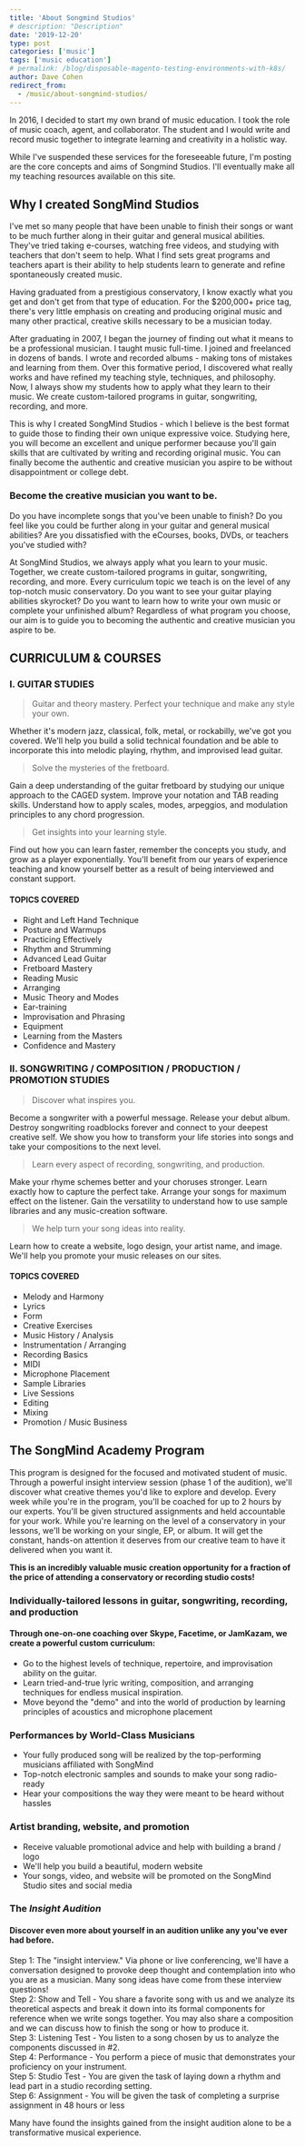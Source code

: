 ```yaml
---
title: 'About Songmind Studios'
# description: "Description"
date: '2019-12-20'
type: post
categories: ['music']
tags: ['music education']
# permalink: /blog/disposable-magento-testing-environments-with-k8s/
author: Dave Cohen
redirect_from:
  - /music/about-songmind-studios/
---
```


In 2016, I decided to start my own brand of music education. I took the role of music coach, agent, and collaborator. The student and I would write and record music together to integrate learning and creativity in a holistic way.

While I've suspended these services for the foreseeable future, I'm posting are the core concepts and aims of Songmind Studios. I'll eventually make all my teaching resources available on this site.

## Why I created SongMind Studios

I've met so many people that have been unable to finish their songs or want to be much further along in their guitar and general musical abilities. They've tried taking e-courses, watching free videos, and studying with teachers that don't seem to help. What I find sets great programs and teachers apart is their ability to help students learn to generate and refine spontaneously created music.

Having graduated from a prestigious conservatory, I know exactly what you get and don't get from that type of education. For the \$200,000+ price tag, there's very little emphasis on creating and producing original music and many other practical, creative skills necessary to be a musician today.

After graduating in 2007, I began the journey of finding out what it means to be a professional musician. I taught music full-time. I joined and freelanced in dozens of bands. I wrote and recorded albums - making tons of mistakes and learning from them. Over this formative period, I discovered what really works and have refined my teaching style, techniques, and philosophy. Now, I always show my students how to apply what they learn to their music. We create custom-tailored programs in guitar, songwriting, recording, and more.

This is why I created SongMind Studios - which I believe is the best format to guide those to finding their own unique expressive voice. Studying here, you will become an excellent and unique performer because you'll gain skills that are cultivated by writing and recording original music. You can finally become the authentic and creative musician you aspire to be without disappointment or college debt.

### Become the creative musician you want to be.

Do you have incomplete songs that you've been unable to finish? Do you feel like you could be further along in your guitar and general musical abilities? Are you dissatisfied with the eCourses, books, DVDs, or teachers you've studied with?

At SongMind Studios, we always apply what you learn to your music. Together, we create custom-tailored programs in guitar, songwriting, recording, and more. Every curriculum topic we teach is on the level of any top-notch music conservatory. Do you want to see your guitar playing abilities skyrocket? Do you want to learn how to write your own music or complete your unfinished album? Regardless of what program you choose, our aim is to guide you to becoming the authentic and creative musician you aspire to be.

## CURRICULUM & COURSES

### I. GUITAR STUDIES

> Guitar and theory mastery. Perfect your technique and make any style your own.

Whether it's modern jazz, classical, folk, metal, or rockabilly, we've got you covered. We'll help you build a solid technical foundation and be able to incorporate this into melodic playing, rhythm, and improvised lead guitar.

> Solve the mysteries of the fretboard.

Gain a deep understanding of the guitar fretboard by studying our unique approach to the CAGED system. Improve your notation and TAB reading skills. Understand how to apply scales, modes, arpeggios, and modulation principles to any chord progression.

> Get insights into your learning style.

Find out how you can learn faster, remember the concepts you study, and grow as a player exponentially. You'll benefit from our years of experience teaching and know yourself better as a result of being interviewed and constant support.

#### TOPICS COVERED

- Right and Left Hand Technique
- Posture and Warmups
- Practicing Effectively
- Rhythm and Strumming
- Advanced Lead Guitar
- Fretboard Mastery
- Reading Music
- Arranging
- Music Theory and Modes
- Ear-training
- Improvisation and Phrasing
- Equipment
- Learning from the Masters
- Confidence and Mastery

### II. SONGWRITING / COMPOSITION / PRODUCTION / PROMOTION STUDIES

> Discover what inspires you.

Become a songwriter with a powerful message. Release your debut album. Destroy songwriting roadblocks forever and connect to your deepest creative self. We show you how to transform your life stories into songs and take your compositions to the next level.

> Learn every aspect of recording, songwriting, and production.

Make your rhyme schemes better and your choruses stronger. Learn exactly how to capture the perfect take. Arrange your songs for maximum effect on the listener. Gain the versatility to understand how to use sample libraries and any music-creation software.

> We help turn your song ideas into reality.

Learn how to create a website, logo design, your artist name, and image. We'll help you promote your music releases on our sites.

#### TOPICS COVERED

- Melody and Harmony
- Lyrics
- Form
- Creative Exercises
- Music History / Analysis
- Instrumentation / Arranging
- Recording Basics
- MIDI
- Microphone Placement
- Sample Libraries
- Live Sessions
- Editing
- Mixing
- Promotion / Music Business

## The SongMind Academy Program

This program is designed for the focused and motivated student of music. Through a powerful insight interview session (phase 1 of the audition), we'll discover what creative themes you'd like to explore and develop. Every week while you're in the program, you'll be coached for up to 2 hours by our experts. You'll be given structured assignments and held accountable for your work. While you're learning on the level of a conservatory in your lessons, we'll be working on your single, EP, or album. It will get the constant, hands-on attention it deserves from our creative team to have it delivered when you want it.

**This is an incredibly valuable music creation opportunity for a fraction of the price of attending a conservatory or recording studio costs!**

### Individually-tailored lessons in guitar, songwriting, recording, and production

#### Through one-on-one coaching over Skype, Facetime, or JamKazam, we create a powerful custom curriculum:

- Go to the highest levels of technique, repertoire, and improvisation ability on the guitar.
- Learn tried-and-true lyric writing, composition, and arranging techniques for endless musical inspiration.
- Move beyond the "demo" and into the world of production by learning principles of acoustics and microphone placement

### Performances by World-Class Musicians

- Your fully produced song will be realized by the top-performing musicians affiliated with SongMind
- Top-notch electronic samples and sounds to make your song radio-ready
- Hear your compositions the way they were meant to be heard without hassles

### Artist branding, website, and promotion

- Receive valuable promotional advice and help with building a brand / logo
- We'll help you build a beautiful, modern website
- Your songs, video, and website will be promoted on the SongMind Studio sites and social media

### The _Insight Audition_

#### Discover even more about yourself in an audition unlike any you've ever had before.

Step 1: The "insight interview." Via phone or live conferencing, we'll have a conversation designed to provoke deep thought and contemplation into who you are as a musician. Many song ideas have come from these interview questions!  
Step 2: Show and Tell - You share a favorite song with us and we analyze its theoretical aspects and break it down into its formal components for reference when we write songs together. You may also share a composition and we can discuss how to finish the song or how to produce it.  
Step 3: Listening Test - You listen to a song chosen by us to analyze the components discussed in #2.  
Step 4: Performance - You perform a piece of music that demonstrates your proficiency on your instrument.  
Step 5: Studio Test - You are given the task of laying down a rhythm and lead part in a studio recording setting.  
Step 6: Assignment - You will be given the task of completing a surprise assignment in 48 hours or less

Many have found the insights gained from the insight audition alone to be a transformative musical experience.
